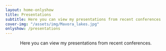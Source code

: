 ```yaml
---
layout: home-onlyshow
title: Presentations
subtitle: Here you can view my presentations from recent conferences
cover-img: "/assets/img/Mavora_lakes.jpg"
onlyshow: /presentations
---
```

<div align="center">Here you can view my presentations from recent conferences.</div>
